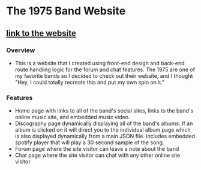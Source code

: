 

# The 1975 Band Website

## [link to the website](https://the-1975.herokuapp.com/)

### Overview
- This is a website that I created using front-end design and back-end route handling logic for the forum and chat features. The 1975 are one of my favorite bands so I decided to check out their website, and I thought "Hey, I could totally recreate this and put my own spin on it."

### Features
- Home page with links to all of the band's social sites, links to the band's online music site, and embedded music video.
- Discography page dynamically displaying all of the band's albums. If an album is clicked on it will direct you to the individual album page which is also displayed dynamically from a main JSON file. Includes embedded spotify player that will play a 30 second sample of the song.
- Forum page where the site visitor can leave a note about the band
- Chat page where the site visitor can chat with any other online site visitor 